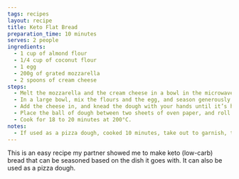 ```yaml
---
tags: recipes
layout: recipe
title: Keto Flat Bread
preparation_time: 10 minutes
serves: 2 people
ingredients:
  - 1 cup of almond flour
  - 1/4 cup of coconut flour
  - 1 egg
  - 200g of grated mozzarella
  - 2 spoons of cream cheese
steps:
  - Melt the mozzarella and the cream cheese in a bowl in the microwave, mixing it regularly.
  - In a large bowl, mix the flours and the egg, and season generously with salt, pepper, and garlic powder (or other spice of your liking).
  - Add the cheese in, and knead the dough with your hands until it’s homogeneous. If it aggressively stick to your finger, add a little more coconut flour.
  - Place the ball of dough between two sheets of oven paper, and roll with a pin until achieving the desired thickness.
  - Cook for 18 to 20 minutes at 200°C.
notes:
  - If used as a pizza dough, cooked 10 minutes, take out to garnish, then cook 10 more minutes with the pizza topping.
---
```


This is an easy recipe my partner showed me to make keto (low-carb) bread that can be seasoned based on the dish it goes with. It can also be used as a pizza dough.
